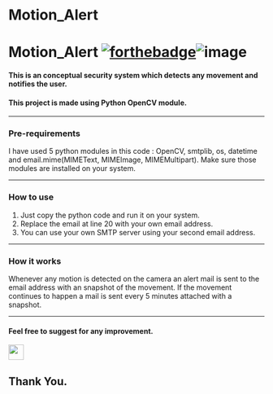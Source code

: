 # Motion_Alert
# Motion_Alert [![forthebadge](https://forthebadge.com/images/badges/made-with-python.svg)](https://forthebadge.com)![image](https://img.shields.io/badge/OpenCV-27338e?style=for-the-badge&logo=OpenCV&logoColor=white)
#### This is an conceptual security system which detects any movement and notifies the user.
#### This project is made using Python OpenCV module.

---
### Pre-requirements
I have used 5 python modules in this code : OpenCV, smtplib, os, datetime and email.mime(MIMEText, MIMEImage, MIMEMultipart). Make sure those modules are installed on your system.

---
### How to use
 1. Just copy the python code and run it on your system.
 2. Replace the email at line 20 with your own email address.
 3. You can use your own SMTP server using your second email address.
 
---
### How it works
Whenever any motion is detected on the camera an alert mail is sent to the email address with an snapshot of the movement. If the movement continues to happen a mail is sent every 5 minutes attached with a snapshot.

---
#### Feel free to suggest for any improvement.
<a href="mailto:smannidas@gmail.com" target="_blank" style="text-decoration:none"><img height="30" src = "https://img.shields.io/badge/gmail-c14438?&style=for-the-badge&logo=gmail&logoColor=white">
</a>

## Thank You.
